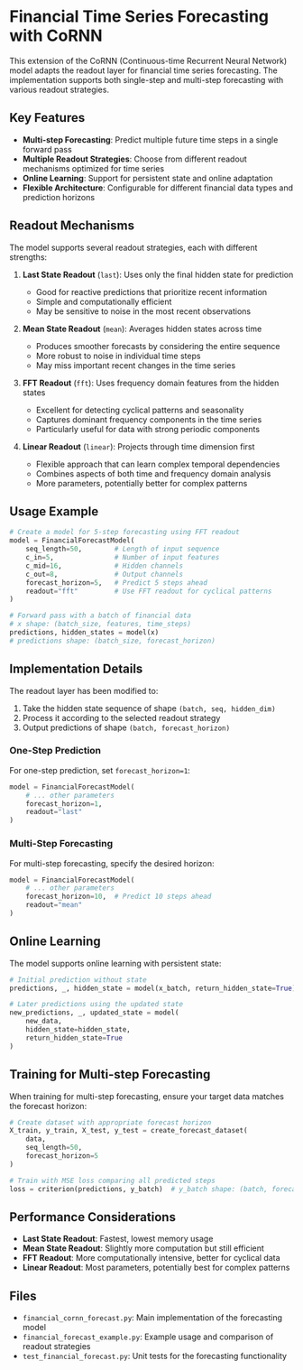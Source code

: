 # Financial Time Series Forecasting with CoRNN

This extension of the CoRNN (Continuous-time Recurrent Neural Network) model adapts the readout layer for financial time series forecasting. The implementation supports both single-step and multi-step forecasting with various readout strategies.

## Key Features

- **Multi-step Forecasting**: Predict multiple future time steps in a single forward pass
- **Multiple Readout Strategies**: Choose from different readout mechanisms optimized for time series
- **Online Learning**: Support for persistent state and online adaptation
- **Flexible Architecture**: Configurable for different financial data types and prediction horizons

## Readout Mechanisms

The model supports several readout strategies, each with different strengths:

1. **Last State Readout** (`last`): Uses only the final hidden state for prediction
   - Good for reactive predictions that prioritize recent information
   - Simple and computationally efficient
   - May be sensitive to noise in the most recent observations

2. **Mean State Readout** (`mean`): Averages hidden states across time
   - Produces smoother forecasts by considering the entire sequence
   - More robust to noise in individual time steps
   - May miss important recent changes in the time series

3. **FFT Readout** (`fft`): Uses frequency domain features from the hidden states
   - Excellent for detecting cyclical patterns and seasonality
   - Captures dominant frequency components in the time series
   - Particularly useful for data with strong periodic components

4. **Linear Readout** (`linear`): Projects through time dimension first
   - Flexible approach that can learn complex temporal dependencies
   - Combines aspects of both time and frequency domain analysis
   - More parameters, potentially better for complex patterns

## Usage Example

```python
# Create a model for 5-step forecasting using FFT readout
model = FinancialForecastModel(
    seq_length=50,        # Length of input sequence
    c_in=5,               # Number of input features
    c_mid=16,             # Hidden channels
    c_out=8,              # Output channels
    forecast_horizon=5,   # Predict 5 steps ahead
    readout="fft"         # Use FFT readout for cyclical patterns
)

# Forward pass with a batch of financial data
# x shape: (batch_size, features, time_steps)
predictions, hidden_states = model(x)
# predictions shape: (batch_size, forecast_horizon)
```

## Implementation Details

The readout layer has been modified to:

1. Take the hidden state sequence of shape `(batch, seq, hidden_dim)`
2. Process it according to the selected readout strategy
3. Output predictions of shape `(batch, forecast_horizon)`

### One-Step Prediction

For one-step prediction, set `forecast_horizon=1`:

```python
model = FinancialForecastModel(
    # ... other parameters
    forecast_horizon=1,
    readout="last"
)
```

### Multi-Step Forecasting

For multi-step forecasting, specify the desired horizon:

```python
model = FinancialForecastModel(
    # ... other parameters
    forecast_horizon=10,  # Predict 10 steps ahead
    readout="mean"
)
```

## Online Learning

The model supports online learning with persistent state:

```python
# Initial prediction without state
predictions, _, hidden_state = model(x_batch, return_hidden_state=True)

# Later predictions using the updated state
new_predictions, _, updated_state = model(
    new_data, 
    hidden_state=hidden_state,
    return_hidden_state=True
)
```

## Training for Multi-step Forecasting

When training for multi-step forecasting, ensure your target data matches the forecast horizon:

```python
# Create dataset with appropriate forecast horizon
X_train, y_train, X_test, y_test = create_forecast_dataset(
    data, 
    seq_length=50, 
    forecast_horizon=5
)

# Train with MSE loss comparing all predicted steps
loss = criterion(predictions, y_batch)  # y_batch shape: (batch, forecast_horizon)
```

## Performance Considerations

- **Last State Readout**: Fastest, lowest memory usage
- **Mean State Readout**: Slightly more computation but still efficient
- **FFT Readout**: More computationally intensive, better for cyclical data
- **Linear Readout**: Most parameters, potentially best for complex patterns

## Files

- `financial_cornn_forecast.py`: Main implementation of the forecasting model
- `financial_forecast_example.py`: Example usage and comparison of readout strategies
- `test_financial_forecast.py`: Unit tests for the forecasting functionality